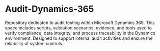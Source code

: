 # Audit-Dynamics-365
Repository dedicated to audit testing within Microsoft Dynamics 365. This space includes scripts, validation scenarios, evidence, and tools used to verify compliance, data integrity, and process traceability in the Dynamics environment. Designed to support internal audit activities and ensure the reliability of system controls.
